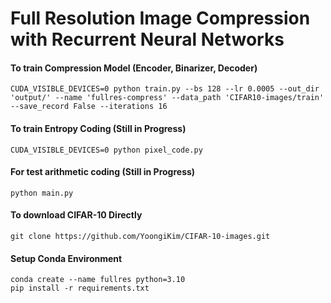 # Full Resolution Image Compression with Recurrent Neural Networks

#### To train Compression Model (Encoder, Binarizer, Decoder) 
```
CUDA_VISIBLE_DEVICES=0 python train.py --bs 128 --lr 0.0005 --out_dir 'output/' --name 'fullres-compress' --data_path 'CIFAR10-images/train' --save_record False --iterations 16
```

#### To train Entropy Coding (Still in Progress)
```
CUDA_VISIBLE_DEVICES=0 python pixel_code.py
```

#### For test arithmetic coding (Still in Progress)
```
python main.py
```

#### To download CIFAR-10 Directly 
```
git clone https://github.com/YoongiKim/CIFAR-10-images.git
```

#### Setup Conda Environment 
```
conda create --name fullres python=3.10
pip install -r requirements.txt
```

